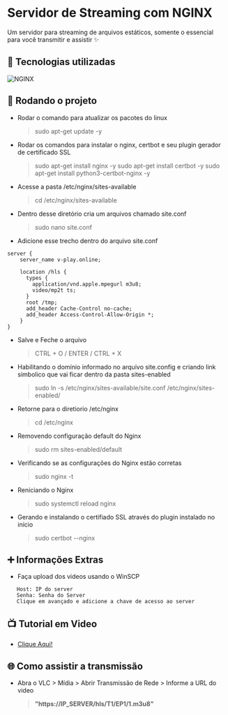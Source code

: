 # Servidor de Streaming com NGINX

Um servidor para streaming de arquivos estáticos, somente o essencial para você transmitir e assistir ✨

## 🔧 Tecnologias utilizadas

![NGINX](https://skillicons.dev/icons?i=nginx)

## 🚀 Rodando o projeto

- Rodar o comando para atualizar os pacotes do linux
  > sudo apt-get update -y

- Rodar os comandos para instalar o nginx, certbot e seu plugin gerador de certificado SSL
  > sudo apt-get install nginx -y
  > sudo apt-get install certbot -y
  > sudo apt-get install python3-certbot-nginx -y

- Acesse a pasta /etc/nginx/sites-available
  > cd /etc/nginx/sites-available

- Dentro desse diretório cria um arquivos chamado site.conf
  > sudo nano site.conf

- Adicione esse trecho dentro do arquivo site.conf

```
server {
    server_name v-play.online;

    location /hls {
      types {
        application/vnd.apple.mpegurl m3u8;
        video/mp2t ts;
      }
      root /tmp;
      add_header Cache-Control no-cache;
      add_header Access-Control-Allow-Origin *;
    }
}
```

- Salve e Feche o arquivo
  > CTRL + O / ENTER / CTRL + X

- Habilitando o domínio informado no arquivo site.config e criando link simbolico que vai ficar dentro da pasta sites-enabled
  > sudo ln -s /etc/nginx/sites-available/site.conf /etc/nginx/sites-enabled/

- Retorne para o diretiorio /etc/nginx
  > cd /etc/nginx

- Removendo configuração default do Nginx
  > sudo rm sites-enabled/default

- Verificando se as configurações do Nginx estão corretas
  > sudo nginx -t

- Reniciando o Nginx
  > sudo systemctl reload nginx

- Gerando e instalando o certifiado SSL através do plugin instalado no início
  > sudo certbot --nginx

## ➕ Informações Extras

- Faça upload dos videos usando o WinSCP

```Protocolo: SCP
   Host: IP do server
   Senha: Senha do Server
   Clique em avançado e adicione a chave de acesso ao server
```

## 📺 Tutorial em Video

- [Clique Aqui!](https://www.youtube.com/watch?v=EugUN6yz4Jk&t=503s)

## 🌐 Como assistir a transmissão

- Abra o VLC > Mídia > Abrir Transmissão de Rede > Informe a URL do video
  > **"https://IP_SERVER/hls/T1/EP1/1.m3u8"**
